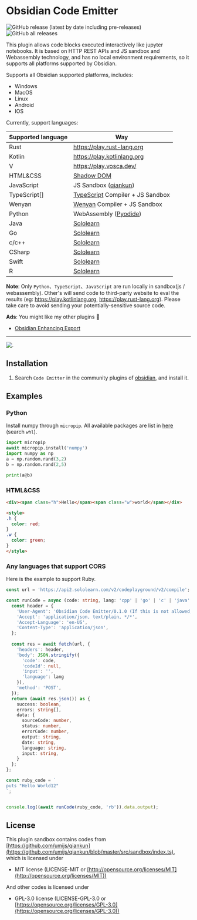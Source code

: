 # Obsidian Code Emitter

![GitHub release (latest by date including pre-releases)](https://img.shields.io/github/v/release/mokeyish/obsidian-code-emitter?display_name=tag&include_prereleases)
![GitHub all releases](https://img.shields.io/github/downloads/mokeyish/obsidian-code-emitter/total?style=flat-square)

This plugin allows code blocks executed interactively like jupyter notebooks. It is based on HTTP REST APIs and JS sandbox and Webassembly technology, and has no local environment requirements, so it supports all platforms supported by Obsidian.

Supports all Obsidian supported platforms, includes:

- Windows
- MacOS
- Linux
- Android
- IOS

Currently, support languages:

| Supported language | Way                                                          |
| ------------------ | ------------------------------------------------------------ |
| Rust               | https://play.rust-lang.org                                   |
| Kotlin             | https://play.kotlinlang.org                                  |
| V                  | https://play.vosca.dev/                                      |
| HTML&CSS           | [Shadow DOM](https://developer.mozilla.org/en-US/docs/Web/API/Web_components/Using_shadow_DOM) |       
| JavaScript         | JS Sandbox ([qiankun](https://github.com/umijs/qiankun/blob/master/src/sandbox/index.ts)) |
| TypeScript[]       | [TypeScript](https://www.typescriptlang.org/) Compiler + JS Sandbox |
| Wenyan             | [Wenyan](https://github.com/wenyan-lang/wenyan)  Compiler + JS Sandbox |
| Python             | WebAssembly ([Pyodide](https://github.com/pyodide/pyodide))  |
| Java               | [Sololearn](https://www.sololearn.com)                       |
| Go                 | [Sololearn](https://www.sololearn.com)                       |
| c/c++              | [Sololearn](https://www.sololearn.com)                       |
| CSharp             | [Sololearn](https://www.sololearn.com)                       |
| Swift              | [Sololearn](https://www.sololearn.com)                       |
| R                  | [Sololearn](https://www.sololearn.com)                       |          

**Note**: Only `Python`、`TypeScript`、`JavaScript` are run locally in sandbox(js / webassembly). Other's will send
code to third-party website to eval the results (eg: https://play.kotlinlang.org, https://play.rust-lang.org).
Please take care to avoid sending your potentially-sensitive source code.


**Ads**: You might like my other plugins 🤪

- [Obsidian Enhancing Export](https://github.com/mokeyish/obsidian-enhancing-export)

---

![.](./screenshots/code-emitter.gif)

## Installation

1. Search `Code Emitter` in the community plugins of [obsidian](https://obsidian.md/), and install it.

## Examples

### Python

Install numpy through `micropip`. All available packages are list in [here](https://github.com/mokeyish/pyodide-dist/find/master) (search `whl`).

```python
import micropip
await micropip.install('numpy')  
import numpy as np
a = np.random.rand(3,2)
b = np.random.rand(2,5)

print(a@b)
```

### HTML&CSS

```html
<div><span class="h">Hello</span><span class="w">world</span></div>

<style>
.h {
  color: red;
}
.w {
  color: green;
}
</style>
```

### Any languages that support CORS

Here is the example to support Ruby.

```typescript
const url = 'https://api2.sololearn.com/v2/codeplayground/v2/compile';

const runCode = async (code: string, lang: 'cpp' | 'go' | 'c' | 'java' | 'cs' | 'swift' | 'rb') => {
  const header = {
    'User-Agent': 'Obsidian Code Emitter/0.1.0 (If this is not allowed, please let me know)',
    'Accept': 'application/json, text/plain, */*',
    'Accept-Language': 'en-US',
    'Content-Type': 'application/json',
  };
		
  const res = await fetch(url, {
    'headers': header,
    'body': JSON.stringify({
      'code': code,
      'codeId': null,
      'input': '',
      'language': lang
    }),
    'method': 'POST',
  });
  return (await res.json()) as {
    success: boolean,
    errors: string[],
    data: {
      sourceCode: number,
      status: number,
      errorCode: number,
      output: string,
      date: string,
      language: string,
      input: string,
    }
  };
};

const ruby_code = `
puts "Hello World12"
`;


console.log((await runCode(ruby_code, 'rb')).data.output);
```



## License

This plugin sandbox contains codes from [https://github.com/umijs/qiankun](https://github.com/umijs/qiankun/blob/master/src/sandbox/index.ts), which is licensed under

- MIT license (LICENSE-MIT or [http://opensource.org/licenses/MIT](http://opensource.org/licenses/MIT))

And other codes is licensed under

- GPL-3.0 license (LICENSE-GPL-3.0 or [https://opensource.org/licenses/GPL-3.0](https://opensource.org/licenses/GPL-3.0))
